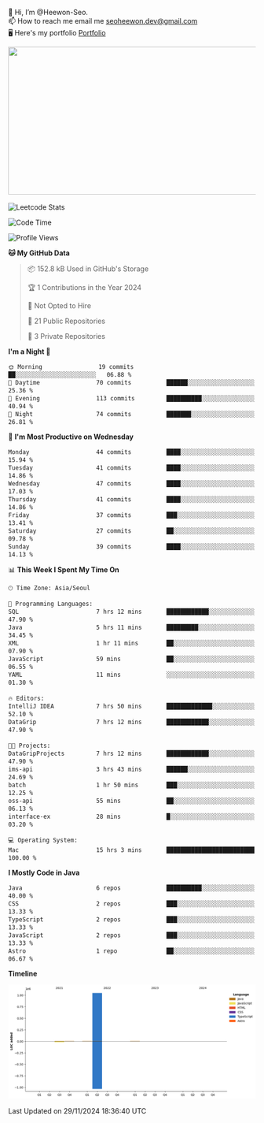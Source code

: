 👋 Hi, I’m @Heewon-Seo.  
📫 How to reach me email me seoheewon.dev@gmail.com   
🖥 Here's my portfolio [Portfolio](https://haileynotes.notion.site/HEEWON-SEO-f98fe97412ee4a6a94fd24fe6832f84c)

<a href="https://github.com/devxb/gitanimals">
<img
  src="https://render.gitanimals.org/farms/Heewon-Seo"
  width="600"
  height="300"
/>
</a>

![Leetcode Stats](https://leetcode.card.workers.dev/?username=Heewon-Seo)

 <!--START_SECTION:waka-->
![Code Time](http://img.shields.io/badge/Code%20Time-1%2C723%20hrs%2045%20mins-blue)

![Profile Views](http://img.shields.io/badge/Profile%20Views-0-blue)

**🐱 My GitHub Data** 

> 📦 152.8 kB Used in GitHub's Storage 
 > 
> 🏆 1 Contributions in the Year 2024
 > 
> 🚫 Not Opted to Hire
 > 
> 📜 21 Public Repositories 
 > 
> 🔑 3 Private Repositories 
 > 
**I'm a Night 🦉** 

```text
🌞 Morning                19 commits          ██░░░░░░░░░░░░░░░░░░░░░░░   06.88 % 
🌆 Daytime                70 commits          ██████░░░░░░░░░░░░░░░░░░░   25.36 % 
🌃 Evening                113 commits         ██████████░░░░░░░░░░░░░░░   40.94 % 
🌙 Night                  74 commits          ███████░░░░░░░░░░░░░░░░░░   26.81 % 
```
📅 **I'm Most Productive on Wednesday** 

```text
Monday                   44 commits          ████░░░░░░░░░░░░░░░░░░░░░   15.94 % 
Tuesday                  41 commits          ████░░░░░░░░░░░░░░░░░░░░░   14.86 % 
Wednesday                47 commits          ████░░░░░░░░░░░░░░░░░░░░░   17.03 % 
Thursday                 41 commits          ████░░░░░░░░░░░░░░░░░░░░░   14.86 % 
Friday                   37 commits          ███░░░░░░░░░░░░░░░░░░░░░░   13.41 % 
Saturday                 27 commits          ██░░░░░░░░░░░░░░░░░░░░░░░   09.78 % 
Sunday                   39 commits          ████░░░░░░░░░░░░░░░░░░░░░   14.13 % 
```


📊 **This Week I Spent My Time On** 

```text
🕑︎ Time Zone: Asia/Seoul

💬 Programming Languages: 
SQL                      7 hrs 12 mins       ████████████░░░░░░░░░░░░░   47.90 % 
Java                     5 hrs 11 mins       █████████░░░░░░░░░░░░░░░░   34.45 % 
XML                      1 hr 11 mins        ██░░░░░░░░░░░░░░░░░░░░░░░   07.90 % 
JavaScript               59 mins             ██░░░░░░░░░░░░░░░░░░░░░░░   06.55 % 
YAML                     11 mins             ░░░░░░░░░░░░░░░░░░░░░░░░░   01.30 % 

🔥 Editors: 
IntelliJ IDEA            7 hrs 50 mins       █████████████░░░░░░░░░░░░   52.10 % 
DataGrip                 7 hrs 12 mins       ████████████░░░░░░░░░░░░░   47.90 % 

🐱‍💻 Projects: 
DataGripProjects         7 hrs 12 mins       ████████████░░░░░░░░░░░░░   47.90 % 
ims-api                  3 hrs 43 mins       ██████░░░░░░░░░░░░░░░░░░░   24.69 % 
batch                    1 hr 50 mins        ███░░░░░░░░░░░░░░░░░░░░░░   12.25 % 
oss-api                  55 mins             ██░░░░░░░░░░░░░░░░░░░░░░░   06.13 % 
interface-ex             28 mins             █░░░░░░░░░░░░░░░░░░░░░░░░   03.20 % 

💻 Operating System: 
Mac                      15 hrs 3 mins       █████████████████████████   100.00 % 
```

**I Mostly Code in Java** 

```text
Java                     6 repos             ██████████░░░░░░░░░░░░░░░   40.00 % 
CSS                      2 repos             ███░░░░░░░░░░░░░░░░░░░░░░   13.33 % 
TypeScript               2 repos             ███░░░░░░░░░░░░░░░░░░░░░░   13.33 % 
JavaScript               2 repos             ███░░░░░░░░░░░░░░░░░░░░░░   13.33 % 
Astro                    1 repo              ██░░░░░░░░░░░░░░░░░░░░░░░   06.67 % 
```



**Timeline**

![Lines of Code chart](https://raw.githubusercontent.com/Heewon-Seo/Heewon-Seo/main/assets/bar_graph.png)


 Last Updated on 29/11/2024 18:36:40 UTC
<!--END_SECTION:waka-->

